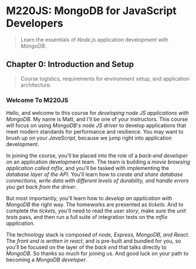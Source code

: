 # M220JS: MongoDB for JavaScript Developers

> Learn the essentials of *Node.js* application development with *MongoDB*.

## Chapter 0: Introduction and Setup

> Course logistics, requirements for environment setup, and application architecture.

### Welcome To M220JS

Hello, and welcome to this course for *developing node JS applications with MongoDB*. My name is Matt, and I'll be one of your instructors. This course will focus on using *MongoDB's node JS driver* to develop applications that meet modern standards for performance and resilience. You may want to brush up on your *JavaScript*, because we jump right into application development.

In joining the course, you'll be placed into the role of a *back-end developer* on an application development team. The team is building a *movie browsing application called mflix*, and you'll be tasked with implementing the *database layer of the API*. You'll learn how to *create and share database connections, write data with different levels of durability, and handle errors you get back from the driver*.

But most importantly, you'll learn how to *develop an application with MongoDB* the right way. The homeworks are presented as *tickets*. And to complete the *tickets*, you'll need to read the *user story*, make sure the *unit tests* pass, and then run a full suite of integration tests on the *mflix application*.

The technology stack is composed of *node, Express, MongoDB, and React*. The *front end is written in react*, and is pre-built and bundled for you, so you'll be focused on the layer of the *back end* that talks directly to *MongoDB*. So thanks so much for joining us. And good luck on your path to becoming a *MongoDB developer*.
